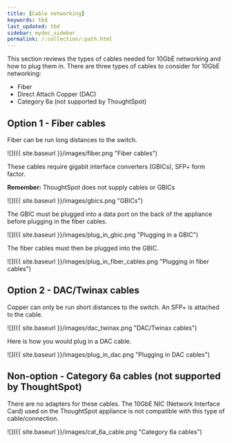 ```yaml
---
title: [Cable networking]
keywords: tbd
last_updated: tbd
sidebar: mydoc_sidebar
permalink: /:collection/:path.html
---
```

This section reviews the types of cables needed for 10GbE networking and how to plug them in. There are three types of cables to consider for 10GbE networking:

-   Fiber
-   Direct Attach Copper \(DAC\)
-   Category 6a \(not supported by ThoughtSpot\)

## Option 1 - Fiber cables

Fiber can be run long distances to the switch.

 ![]({{ site.baseurl }}/images/fiber.png "Fiber cables")

These cables require gigabit interface converters \(GBICs\), SFP+ form factor.

**Remember:** ThoughtSpot does not supply cables or GBICs

![]({{ site.baseurl }}/images/gbics.png "GBICs")

The GBIC must be plugged into a data port on the back of the appliance before plugging in the fiber cables.

![]({{ site.baseurl }}/images/plug_in_gbic.png "Plugging in a GBIC")

The fiber cables must then be plugged into the GBIC.

![]({{ site.baseurl }}/images/plug_in_fiber_cables.png "Plugging in fiber cables")

## Option 2 - DAC/Twinax cables

Copper can only be run short distances to the switch. An SFP+ is attached to the cable.

![]({{ site.baseurl }}/images/dac_twinax.png "DAC/Twinax cables")

Here is how you would plug in a DAC cable.

![]({{ site.baseurl }}/images/plug_in_dac.png "Plugging in DAC cables")

## Non-option - Category 6a cables \(not supported by ThoughtSpot\)

There are no adapters for these cables. The 10GbE NIC \(Network Interface Card\) used on the ThoughtSpot appliance is not compatible with this type of cable/connection.

![]({{ site.baseurl }}/images/cat_6a_cable.png "Category 6a
    cables")
